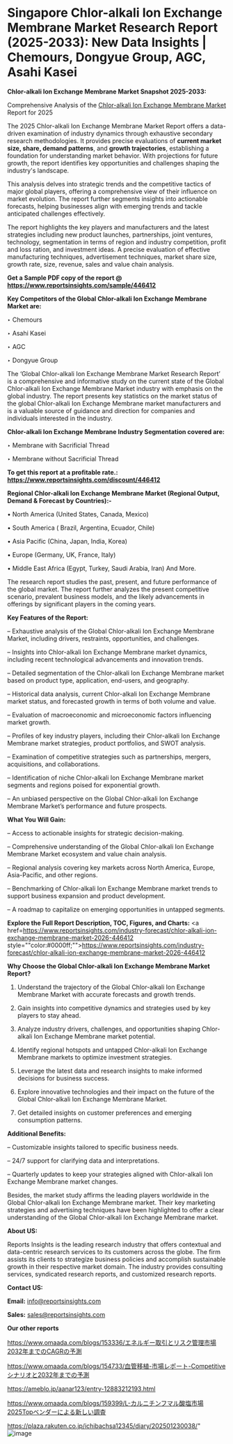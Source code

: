 # Singapore Chlor-alkali Ion Exchange Membrane Market Research Report (2025-2033): New Data Insights | Chemours, Dongyue Group, AGC, Asahi Kasei

<strong>Chlor-alkali Ion Exchange Membrane Market Snapshot 2025-2033:</strong>

Comprehensive Analysis of the <a href=https://www.reportsinsights.com/sample/446412>Chlor-alkali Ion Exchange Membrane Market</a> Report for 2025

The 2025 Chlor-alkali Ion Exchange Membrane Market Report offers a data-driven examination of industry dynamics through exhaustive secondary research methodologies. It provides precise evaluations of <strong>current market size, share, demand patterns</strong>, and <strong>growth trajectories</strong>, establishing a foundation for understanding market behavior. With projections for future growth, the report identifies key opportunities and challenges shaping the industry's landscape.

This analysis delves into strategic trends and the competitive tactics of major global players, offering a comprehensive view of their influence on market evolution. The report further segments insights into actionable forecasts, helping businesses align with emerging trends and tackle anticipated challenges effectively.

The report highlights the key players and manufacturers and the latest strategies including new product launches, partnerships, joint ventures, technology, segmentation in terms of region and industry competition, profit and loss ration, and investment ideas. A precise evaluation of effective manufacturing techniques, advertisement techniques, market share size, growth rate, size, revenue, sales and value chain analysis.

<strong>Get a Sample PDF copy of the report @ <a href=https://www.reportsinsights.com/sample/446412 style=color:#0000ff;>https://www.reportsinsights.com/sample/446412</a></strong>

<strong>Key Competitors of the Global Chlor-alkali Ion Exchange Membrane Market are:</strong>

‣ Chemours

‣ Asahi Kasei

‣ AGC

‣ Dongyue Group

The ‘Global Chlor-alkali Ion Exchange Membrane Market Research Report’ is a comprehensive and informative study on the current state of the Global Chlor-alkali Ion Exchange Membrane Market industry with emphasis on the global industry. The report presents key statistics on the market status of the global Chlor-alkali Ion Exchange Membrane market manufacturers and is a valuable source of guidance and direction for companies and individuals interested in the industry.

<strong>Chlor-alkali Ion Exchange Membrane Industry Segmentation covered are:</strong>

‣ Membrane with Sacrificial Thread

‣ Membrane without Sacrificial Thread

<strong>To get this report at a profitable rate.: <a href=https://www.reportsinsights.com/discount/446412 style=color:#0000ff;>https://www.reportsinsights.com/discount/446412</a></strong>

<strong>Regional Chlor-alkali Ion Exchange Membrane Market (Regional Output, Demand &amp; Forecast by Countries):-</strong>

• North America (United States, Canada, Mexico)

• South America ( Brazil, Argentina, Ecuador, Chile)

• Asia Pacific (China, Japan, India, Korea)

• Europe (Germany, UK, France, Italy)

• Middle East Africa (Egypt, Turkey, Saudi Arabia, Iran) And More.

The research report studies the past, present, and future performance of the global market. The report further analyzes the present competitive scenario, prevalent business models, and the likely advancements in offerings by significant players in the coming years.

<strong>Key Features of the Report:</strong>

– Exhaustive analysis of the Global Chlor-alkali Ion Exchange Membrane Market, including drivers, restraints, opportunities, and challenges.

– Insights into Chlor-alkali Ion Exchange Membrane market dynamics, including recent technological advancements and innovation trends.

– Detailed segmentation of the Chlor-alkali Ion Exchange Membrane market based on product type, application, end-users, and geography.

– Historical data analysis, current Chlor-alkali Ion Exchange Membrane market status, and forecasted growth in terms of both volume and value.

– Evaluation of macroeconomic and microeconomic factors influencing market growth.

– Profiles of key industry players, including their Chlor-alkali Ion Exchange Membrane market strategies, product portfolios, and SWOT analysis.

– Examination of competitive strategies such as partnerships, mergers, acquisitions, and collaborations.

– Identification of niche Chlor-alkali Ion Exchange Membrane market segments and regions poised for exponential growth.

– An unbiased perspective on the Global Chlor-alkali Ion Exchange Membrane Market’s performance and future prospects.

<strong>What You Will Gain:</strong>

– Access to actionable insights for strategic decision-making.

– Comprehensive understanding of the Global Chlor-alkali Ion Exchange Membrane Market ecosystem and value chain analysis.

– Regional analysis covering key markets across North America, Europe, Asia-Pacific, and other regions.

– Benchmarking of Chlor-alkali Ion Exchange Membrane market trends to support business expansion and product development.

– A roadmap to capitalize on emerging opportunities in untapped segments.

<strong>Explore the Full Report Description, TOC, Figures, and Charts:</strong>
<a href=https://www.reportsinsights.com/industry-forecast/chlor-alkali-ion-exchange-membrane-market-2026-446412 style=""color:#0000ff;"">https://www.reportsinsights.com/industry-forecast/chlor-alkali-ion-exchange-membrane-market-2026-446412</a>

<strong>Why Choose the Global Chlor-alkali Ion Exchange Membrane Market Report?</strong>

1. Understand the trajectory of the Global Chlor-alkali Ion Exchange Membrane Market with accurate forecasts and growth trends.

2. Gain insights into competitive dynamics and strategies used by key players to stay ahead.

3. Analyze industry drivers, challenges, and opportunities shaping Chlor-alkali Ion Exchange Membrane market potential.

4. Identify regional hotspots and untapped Chlor-alkali Ion Exchange Membrane markets to optimize investment strategies.

5. Leverage the latest data and research insights to make informed decisions for business success.

6. Explore innovative technologies and their impact on the future of the Global Chlor-alkali Ion Exchange Membrane Market.

7. Get detailed insights on customer preferences and emerging consumption patterns.

<strong>Additional Benefits:</strong>

– Customizable insights tailored to specific business needs.

– 24/7 support for clarifying data and interpretations.

– Quarterly updates to keep your strategies aligned with Chlor-alkali Ion Exchange Membrane market changes.

Besides, the market study affirms the leading players worldwide in the Global Chlor-alkali Ion Exchange Membrane market. Their key marketing strategies and advertising techniques have been highlighted to offer a clear understanding of the Global Chlor-alkali Ion Exchange Membrane market.

<strong><strong>About US</strong>:</strong>

Reports Insights is the leading research industry that offers contextual and data-centric research services to its customers across the globe. The firm assists its clients to strategize business policies and accomplish sustainable growth in their respective market domain. The industry provides consulting services, syndicated research reports, and customized research reports.

<strong>Contact US:</strong>

<p class=><b>Email:</b> <a href=mailto:info@reportsinsights.com>info@reportsinsights.com</a></p>
<p class=><b>Sales:</b> <a href=mailto:sales@reportsinsights.com>sales@reportsinsights.com</a></p>

<strong>Our other reports</strong>

<a href=https://www.omaada.com/blogs/153336/エネルギー取引とリスク管理市場2032年までのCAGRの予測>https://www.omaada.com/blogs/153336/エネルギー取引とリスク管理市場2032年までのCAGRの予測</a>

<a href=https://www.omaada.com/blogs/154733/血管移植-市場レポート-Competitiveシナリオと2032年までの予測>https://www.omaada.com/blogs/154733/血管移植-市場レポート-Competitiveシナリオと2032年までの予測</a>

<a href=https://ameblo.jp/aanar123/entry-12883212193.html>https://ameblo.jp/aanar123/entry-12883212193.html</a>

<a href=https://www.omaada.com/blogs/159399/L-カルニチンフマル酸塩市場2025Topベンダーによる新しい調査>https://www.omaada.com/blogs/159399/L-カルニチンフマル酸塩市場2025Topベンダーによる新しい調査</a>

<a href=https://plaza.rakuten.co.jp/ichibachsa12345/diary/202501230038/>https://plaza.rakuten.co.jp/ichibachsa12345/diary/202501230038/</a>"
![image](https://github.com/user-attachments/assets/a206e9c3-9d5e-4e4b-bae6-d6bb645ed61c)
